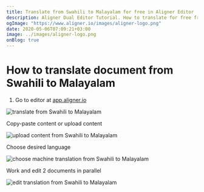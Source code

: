 ```yaml
---
title: Translate from Swahili to Malayalam for free in Aligner Editor
description: Aligner Dual Editor Tutorial. How to translate for free from Swahili to Malayalam. Aligner is multilingual document management platform. 
ogImage: "https://www.aligner.io/images/aligner-logo.png"
date: 2020-05-06T07:09:21+03:00
image: ../images/aligner-logo.png
onBlog: true
---
```


# How to translate document from Swahili to Malayalam

1. Go to editor at [app.aligner.io](https://app.aligner.io "Aligner App web page")

![translate from Swahili to Malayalam](../aligner-blank-editor.png "translate from Swahili to Malayalam")

Copy-paste content or upload content

![upload content from Swahili to Malayalam](../aligner-uploaded-document.png "upload content from Swahili to Malayalam")

Choose desired language

![choose machine translation from Swahili to Malayalam](../aligner-language-dropdown.png "choose machine translation from Swahili to Malayalam")

Work and edit 2 documents in parallel

![edit translation from Swahili to Malayalam](../aligner-double-sitded-editor.png "edit translation from Swahili to Malayalam")

